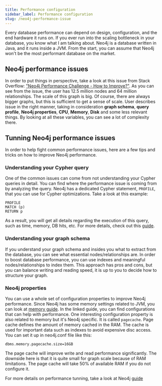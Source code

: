 ```yaml
---
title: Performance configuration
sidebar_label: Performance configuration
slug: /neo4j-performance-issue
---
```


Every database performance can depend on design, configuration, and the end hardware it runs on. 
If you ever run into the scaling bottleneck in your database, you know what I am talking about. 
Neo4j is a database written in Java, and it runs inside a JVM. From the start, you can assume that Neo4j won't be the most performant database on the market. 

## Neo4j performance issues

In order to put things in perspective, take a look at this issue from Stack Overflow: ["Neo4j Performance Challenge - How to Improve?"](https://stackoverflow.com/questions/29303841/neo4j-performance-challenge-how-to-improve). As you can see from the issue, the user has 12.5 million nodes and 64 million relationships.
The scale of this graph is big. Of course, there are always bigger graphs, but this is sufficient to get a sense of scale. User describes issue in the right manner, taking in consideration **graph schema**, **query profile**, **Neo4j properties**, **CPU**, **Memory**, **Disk** and some less relevant things. By looking at all these variables, you can see a lot of complexity there. 


## Tunning Neo4j performance issues 

In order to help fight common performance issues, here are a few tips and tricks on how to improve Neo4j performance.

### Understanding your Cypher query  

One of the common issues can come from not understanding your Cypher queries in detail. You can find where the performance issue is coming from by analyzing the query. Neo4j has a dedicated Cypher statement, `PROFILE`, that you can use for Cypher optimizations. Take a look at this example: 
```
PROFILE
MATCH (p)
RETURN p
```
As a result, you will get all details regarding the execution of this query, such as time, memory, DB hits, etc.
For more details, check out this [guide](https://neo4j.com/docs/cypher-manual/current/query-tuning/basic-example/). 

### Understanding your graph schema 

If you understand your graph schema and insides you what to extract from the database, you can see what essential nodes/relationships are. In order to boost database performance, you can use indexes and meaningful nodes/relationships to index them. This approach has pros and cons, but you can balance writing and reading speed, it is up to you to decide how to structure your graph. 


### Neo4j properties 

You can use a whole set of configuration properties to improve Neo4j performance. Since Neo4j has some memory settings related to JVM, you can look at [memory guide](memory.md). In the linked guide, you can find configurations that can help with performance. 
One interesting configuration property is also related to memory but it's Neo4j specific. It is called `pagecache`. Page cache defines the amount of memory cached in the RAM. The cache is used for important data such as indexes to avoid expensive disc access. You can set it up in neo4j.conf file like this: 

```
dbms.memory.pagecache.size=16GB
```
The page cache will improve write and read performance significantly. The downside here is that it is quite small for graph scale because of RAM limitations. The page cache will take 50% of available RAM if you do not configure it. 

For more details on performance tunning, take a look at Neo4j [guide](https://neo4j.com/developer/guide-performance-tuning/)